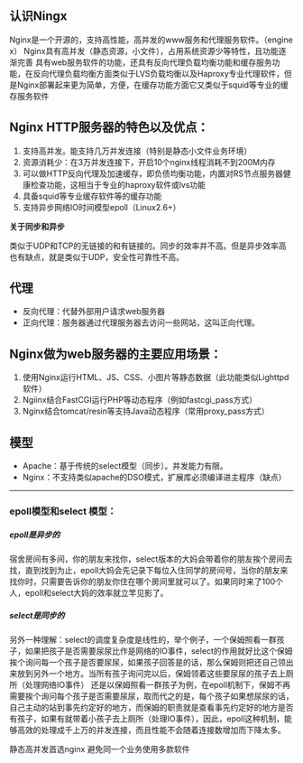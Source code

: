 ## 认识Ningx
Nginx是一个开源的，支持高性能，高并发的www服务和代理服务软件。（engine x）
Nginx具有高并发（静态资源，小文件），占用系统资源少等特性，且功能逐渐完善
具有web服务软件的功能，还具有反向代理负载均衡功能和缓存服务功能，在反向代理负载均衡方面类似于LVS负载均衡以及Haproxy专业代理软件，但是Nginx部署起来更为简单，方便，在缓存功能方面它又类似于squid等专业的缓存服务软件

## Nginx HTTP服务器的特色以及优点：
1. 支持高并发。能支持几万并发连接（特别是静态小文件业务环境）
2. 资源消耗少：在3万并发连接下，开启10个nginx线程消耗不到200M内存
3. 可以做HTTP反向代理及加速缓存，即负债均衡功能，内置对RS节点服务器健康检查功能，这相当于专业的haproxy软件或lvs功能
4. 具备squid等专业缓存软件等的缓存功能
5. 支持异步网络IO时间模型epoll（Linux2.6+）

**关于同步和异步**

类似于UDP和TCP的无链接的和有链接的。同步的效率并不高。但是异步效率高也有缺点，就是类似于UDP，安全性可靠性不高。
## 代理
- 反向代理：代替外部用户请求web服务器
- 正向代理：服务器通过代理服务器去访问一些网站，这叫正向代理。

## Nginx做为web服务器的主要应用场景：
1. 使用Nginx运行HTML、JS、CSS、小图片等静态数据（此功能类似Lighttpd软件）
2. Ngiinx结合FastCGI运行PHP等动态程序（例如fastcgi_pass方式）
3. Nginx结合tomcat/resin等支持Java动态程序（常用proxy_pass方式）

## 模型
- Apache：基于传统的select模型（同步）。并发能力有限。
- Nginx：不支持类似apache的DSO模式，扩展库必须编译进主程序（缺点）

***
### epoll模型和select 模型：
##### epoll是异步的
宿舍房间有多间，你的朋友来找你，select版本的大妈会带着你的朋友挨个房间去找，直到找到为止，epoll大妈会先记录下每位入住同学的房间号，当你的朋友来找你时，只需要告诉你的朋友你住在哪个房间里就可以了。如果同时来了100个人，epoll和select大妈的效率就立竿见影了。


##### select是同步的
另外一种理解：select的调度复杂度是线性的，举个例子，一个保姆照看一群孩子，如果把孩子是否需要尿尿比作是网络的IO事件，select的作用就好比这个保姆挨个询问每一个孩子是否要尿尿，如果孩子回答是的话，那么保姆则把还自己领出来放到另外一个地方。当所有孩子询问完以后，保姆领着这些要尿尿的孩子去上厕所（处理网络IO事件）
还是以保姆照看一群孩子为例，在epoll机制下，保姆不再需要挨个询问每个孩子是否需要尿尿，取而代之的是，每个孩子如果想尿尿的话，自己主动的站到事先约定好的地方，而保姆的职责就是查看事先约定好的地方是否有孩子，如果有就带着小孩子去上厕所（处理IO事件），因此，epoll这种机制，能够高效的处理成千上万的并发连接，而且性能不会随着连接数增加而下降太多。

静态高并发首选nginx
避免同一个业务使用多款软件
